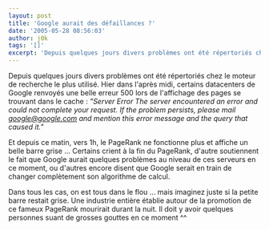 ```yaml
---
layout: post
title: 'Google aurait des défaillances ?'
date: '2005-05-28 08:56:03'
author: j0k
tags: '[]'
excerpt: 'Depuis quelques jours divers problèmes ont été répertoriés chez le moteur de recherche le plus utilisé.   )   Hier dans l''après midi, certains datacenters de Google renvoyés une belle erreur 500 lors de l''affichage des pages se trouvant dans le cache :   *"Server Error The server encountered an error and could not complete your request. If the problem      ...'
---
```


Depuis quelques jours divers problèmes ont été répertoriés chez le moteur de recherche le plus utilisé.      Hier dans l'après midi, certains datacenters de Google renvoyés une belle erreur 500 lors de l'affichage des pages se trouvant dans le cache :   *"Server Error The server encountered an error and could not complete your request. If the problem persists, please mail google@google.com and mention this error message and the query that caused it."*

Et depuis ce matin, vers 1h, le PageRank ne fonctionne plus et affiche un belle barre grise ...   Certains crient à la fin du PageRank, d'autre soutiennent le fait que Google aurait quelques problèmes au niveau de ces serveurs en ce moment, ou d'autres encore disent que Google serait en train de changer complètement son algorithme de calcul.

Dans tous les cas, on est tous dans le flou ... mais imaginez juste si la petite barre restait grise. Une industrie entière établie autour de la promotion de ce fameux PageRank mourirait durant la nuit. Il  doit y avoir quelques personnes suant de grosses gouttes en ce moment ^^

